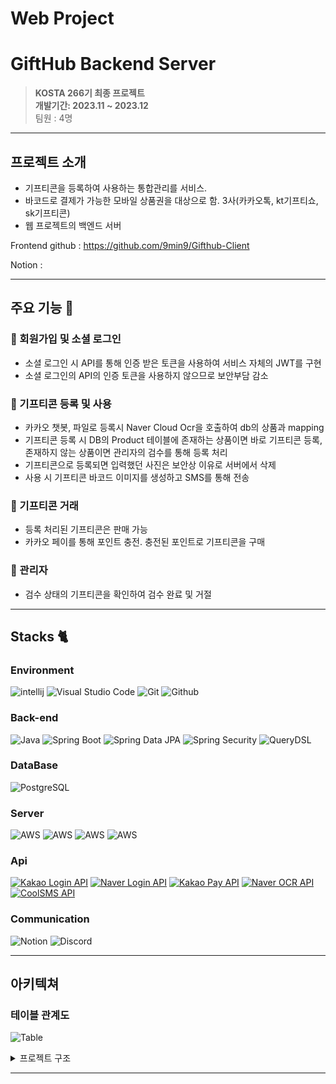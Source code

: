 

# Web Project
# GiftHub Backend Server

> **KOSTA 266기 최종 프로젝트** <br/> **개발기간: 2023.11 ~ 2023.12** <br/> 팀원 : 4명

---

## 프로젝트 소개

- 기프티콘을 등록하여 사용하는 통합관리를 서비스. 
- 바코드로 결제가 가능한 모바일 상품권을 대상으로 함. 3사(카카오톡, kt기프티쇼, sk기프티콘)
- 웹 프로젝트의 백엔드 서버

Frontend github : https://github.com/9min9/Gifthub-Client

Notion : 

---

## 주요 기능 🎁

### 🛒 회원가입 및 소셜 로그인
- 소셜 로그인 시 API를 통해 인증 받은 토큰을 사용하여 서비스 자체의 JWT를 구현
- 소셜 로그인의 API의 인증 토큰을 사용하지 않으므로 보안부담 감소

### 🛒 기프티콘 등록 및 사용

- 카카오 챗봇, 파일로 등록시 Naver Cloud Ocr을 호출하여 db의 상품과 mapping
- 기프티콘 등록 시 DB의 Product 테이블에 존재하는 상품이면 바로 기프티콘 등록, 존재하지 않는 상품이면 관리자의 검수를 통해 등록 처리
- 기프티콘으로 등록되면 입력했던 사진은 보안상 이유로 서버에서 삭제
- 사용 시 기프티콘 바코드 이미지를 생성하고 SMS를 통해 전송


### 🛒 기프티콘 거래
- 등록 처리된 기프티콘은 판매 가능
- 카카오 페이를 통해 포인트 충전. 충전된 포인트로 기프티콘을 구매


### 🛒 관리자
- 검수 상태의 기프티콘을 확인하여 검수 완료 및 거절
---


## Stacks 🐈

### Environment

![intellij](https://img.shields.io/badge/intellij-000000?style=for-the-badge&logo=intellijidea&logoColor=white)
![Visual Studio Code](https://img.shields.io/badge/Visual%20Studio%20Code-007ACC?style=for-the-badge&logo=Visual%20Studio%20Code&logoColor=white)
![Git](https://img.shields.io/badge/Git-F05032?style=for-the-badge&logo=Git&logoColor=white)
![Github](https://img.shields.io/badge/GitHub-181717?style=for-the-badge&logo=GitHub&logoColor=white)

### Back-end

![Java](https://img.shields.io/badge/Java-17-orange?style=for-the-badge&logo=Java&logoColor=white)
![Spring Boot](https://img.shields.io/badge/Spring%20Boot-3.1.5.RELEASE-green?style=for-the-badge&logo=Spring&logoColor=white)
![Spring Data JPA](https://img.shields.io/badge/Spring%20Data%20JPA-3.1.5.RELEASE-green?style=for-the-badge&logo=Spring&logoColor=white)
![Spring Security](https://img.shields.io/badge/Spring%20Security-3.1.5.RELEASE-green?style=for-the-badge&logo=Spring&logoColor=white)
![QueryDSL](https://img.shields.io/badge/QueryDSL-5.0-green?style=for-the-badge&logo=Java&logoColor=white)

### DataBase

![PostgreSQL](https://img.shields.io/badge/PostgreSQL-15.3-336791?style=for-the-badge&logo=PostgreSQL&logoColor=white)

### Server

![AWS](https://img.shields.io/badge/AWS-232F3E?style=for-the-badge&logo=amazonaws&logoColor=white)
![AWS](https://img.shields.io/badge/AWS_S3-569A31?style=for-the-badge&logo=amazons3&logoColor=white)
![AWS](https://img.shields.io/badge/AWS_RDS-527FFF?style=for-the-badge&logo=amazonrds&logoColor=white)
![AWS](https://img.shields.io/badge/AWS_EC2-FF9900?style=for-the-badge&logo=amazonec2&logoColor=white)

### Api
[![Kakao Login API](https://img.shields.io/badge/Kakao%20Login%20API-FFCD00?style=for-the-badge&logo=kakao&logoColor=black)](https://developers.kakao.com/docs/latest/ko/kakaologin/)
[![Naver Login API](https://img.shields.io/badge/Naver%20Login%20API-1EC800?style=for-the-badge&logo=naver&logoColor=white)](https://developers.naver.com/docs/login/api/)
[![Kakao Pay API](https://img.shields.io/badge/Kakao%20Pay%20API-FFCD00?style=for-the-badge&logo=kakao&logoColor=black)](https://developers.kakao.com/docs/latest/ko/kakaopay)
[![Naver OCR API](https://img.shields.io/badge/Naver%20OCR%20API-1EC800?style=for-the-badge&logo=naver&logoColor=white)](https://www.ncloud.com/product/aiService/ocr)
[![CoolSMS API](https://img.shields.io/badge/CoolSMS%20API-5B9BD5?style=for-the-badge&logo=coolpad&logoColor=white)](https://www.coolsms.co.kr/)





### Communication

![Notion](https://img.shields.io/badge/Notion-000000?style=for-the-badge&logo=Notion&logoColor=white)
![Discord](https://img.shields.io/badge/Discord-5865F2?style=for-the-badge&logo=Discord&logoColor=white)

---



## 아키텍쳐

### 테이블 관계도
![Table](https://github.com/9min9/GiftHub/assets/130825350/2fa9bd9a-0311-4ffb-a998-4bead43b2210)

<details><summary>프로젝트 구조</summary>

<div markdown="1">

```

src
 ┣ main
 ┃ ┣ generated
 ┃ ┣ java
 ┃ ┃ ┣ com
 ┃ ┃ ┃ ┣ gifthub
 ┃ ┃ ┃ ┃ ┣ admin
 ┃ ┃ ┃ ┃ ┃ ┣ controller
 ┃ ┃ ┃ ┃ ┃ ┃ ┣ AdminController.java
 ┃ ┃ ┃ ┃ ┃ ┃ ┗ AdminPageController.java
 ┃ ┃ ┃ ┃ ┃ ┣ dto
 ┃ ┃ ┃ ┃ ┃ ┃ ┣ GifticonAppovalRequest.java
 ┃ ┃ ┃ ┃ ┃ ┃ ┗ StorageAdminListDto.java
 ┃ ┃ ┃ ┃ ┃ ┣ exception
 ┃ ┃ ┃ ┃ ┃ ┃ ┣ validator
 ┃ ┃ ┃ ┃ ┃ ┃ ┃ ┗ GifticonAppovalValidator.java
 ┃ ┃ ┃ ┃ ┃ ┃ ┗ NotSelectConfirmFlagException.java
 ┃ ┃ ┃ ┃ ┃ ┗ service
 ┃ ┃ ┃ ┃ ┃ ┃ ┗ AdminService.java
 ┃ ┃ ┃ ┃ ┣ cart
 ┃ ┃ ┃ ┃ ┃ ┣ controller
 ┃ ┃ ┃ ┃ ┃ ┃ ┣ CartController.java
 ┃ ┃ ┃ ┃ ┃ ┃ ┗ CartPageController.java
 ┃ ┃ ┃ ┃ ┃ ┣ dto
 ┃ ┃ ┃ ┃ ┃ ┃ ┣ CartDto.java
 ┃ ┃ ┃ ┃ ┃ ┃ ┗ CartRequestDto.java
 ┃ ┃ ┃ ┃ ┃ ┣ entity
 ┃ ┃ ┃ ┃ ┃ ┃ ┗ Cart.java
 ┃ ┃ ┃ ┃ ┃ ┣ repository
 ┃ ┃ ┃ ┃ ┃ ┃ ┣ CartRepository.java
 ┃ ┃ ┃ ┃ ┃ ┃ ┣ CartRepositoryImpl.java
 ┃ ┃ ┃ ┃ ┃ ┃ ┗ CartRepositorySupport.java
 ┃ ┃ ┃ ┃ ┃ ┗ service
 ┃ ┃ ┃ ┃ ┃ ┃ ┗ CartService.java
 ┃ ┃ ┃ ┃ ┣ chatbot
 ┃ ┃ ┃ ┃ ┃ ┣ controller
 ┃ ┃ ┃ ┃ ┃ ┃ ┣ ChatbotPageController.java
 ┃ ┃ ┃ ┃ ┃ ┃ ┗ KakaoChatbotController.java
 ┃ ┃ ┃ ┃ ┃ ┗ util
 ┃ ┃ ┃ ┃ ┃ ┃ ┗ JsonConverter.java
 ┃ ┃ ┃ ┃ ┣ config
 ┃ ┃ ┃ ┃ ┃ ┣ ImgServer
 ┃ ┃ ┃ ┃ ┃ ┃ ┗ S3Config.java
 ┃ ┃ ┃ ┃ ┃ ┣ jwt
 ┃ ┃ ┃ ┃ ┃ ┃ ┣ JwtAuthenticationFilter.java
 ┃ ┃ ┃ ┃ ┃ ┃ ┣ JwtContext.java
 ┃ ┃ ┃ ┃ ┃ ┃ ┣ KakaoAuthenticationProvider.java
 ┃ ┃ ┃ ┃ ┃ ┃ ┣ LocalUserAuthenticationProvider.java
 ┃ ┃ ┃ ┃ ┃ ┃ ┣ NaverAuthenticationProvider.java
 ┃ ┃ ┃ ┃ ┃ ┃ ┗ SocialAuthenticationToken.java
 ┃ ┃ ┃ ┃ ┃ ┣ security
 ┃ ┃ ┃ ┃ ┃ ┃ ┣ CorsConfig.java
 ┃ ┃ ┃ ┃ ┃ ┃ ┗ SecurityConfig.java
 ┃ ┃ ┃ ┃ ┃ ┣ Config.java
 ┃ ┃ ┃ ┃ ┃ ┗ MessageConfig.java
 ┃ ┃ ┃ ┃ ┣ event
 ┃ ┃ ┃ ┃ ┃ ┗ attendance
 ┃ ┃ ┃ ┃ ┃ ┃ ┣ controller
 ┃ ┃ ┃ ┃ ┃ ┃ ┃ ┣ AttendanceController.java
 ┃ ┃ ┃ ┃ ┃ ┃ ┃ ┗ AttendancePageController.java
 ┃ ┃ ┃ ┃ ┃ ┃ ┣ dto
 ┃ ┃ ┃ ┃ ┃ ┃ ┃ ┗ AttendanceDto.java
 ┃ ┃ ┃ ┃ ┃ ┃ ┣ entity
 ┃ ┃ ┃ ┃ ┃ ┃ ┃ ┗ Attendance.java
 ┃ ┃ ┃ ┃ ┃ ┃ ┣ exception
 ┃ ┃ ┃ ┃ ┃ ┃ ┃ ┣ DuplicateAttendanceException.java
 ┃ ┃ ┃ ┃ ┃ ┃ ┃ ┗ FailedAttendanceException.java
 ┃ ┃ ┃ ┃ ┃ ┃ ┣ repository
 ┃ ┃ ┃ ┃ ┃ ┃ ┃ ┣ AttendanceRepository.java
 ┃ ┃ ┃ ┃ ┃ ┃ ┃ ┣ AttendanceRepositoryImpl.java
 ┃ ┃ ┃ ┃ ┃ ┃ ┃ ┗ AttendanceRepositorySupport.java
 ┃ ┃ ┃ ┃ ┃ ┃ ┗ service
 ┃ ┃ ┃ ┃ ┃ ┃ ┃ ┗ AttendanceService.java
 ┃ ┃ ┃ ┃ ┣ gifticon
 ┃ ┃ ┃ ┃ ┃ ┣ controller
 ┃ ┃ ┃ ┃ ┃ ┃ ┣ GifticonController.java
 ┃ ┃ ┃ ┃ ┃ ┃ ┣ GifticonPageController.java
 ┃ ┃ ┃ ┃ ┃ ┃ ┗ StorageController.java
 ┃ ┃ ┃ ┃ ┃ ┣ dto
 ┃ ┃ ┃ ┃ ┃ ┃ ┣ storage
 ┃ ┃ ┃ ┃ ┃ ┃ ┃ ┗ GifticonStorageDto.java
 ┃ ┃ ┃ ┃ ┃ ┃ ┣ BarcodeImageDto.java
 ┃ ┃ ┃ ┃ ┃ ┃ ┣ GifticonDto.java
 ┃ ┃ ┃ ┃ ┃ ┃ ┣ GifticonImageDto.java
 ┃ ┃ ┃ ┃ ┃ ┃ ┣ GifticonQueryDto.java
 ┃ ┃ ┃ ┃ ┃ ┃ ┣ GifticonRegisterRequest.java
 ┃ ┃ ┃ ┃ ┃ ┃ ┣ GifticonSearchCond.java
 ┃ ┃ ┃ ┃ ┃ ┃ ┣ GifticonStorageListDto.java
 ┃ ┃ ┃ ┃ ┃ ┃ ┗ ImageSaveDto.java
 ┃ ┃ ┃ ┃ ┃ ┣ entity
 ┃ ┃ ┃ ┃ ┃ ┃ ┣ BarcodeImage.java
 ┃ ┃ ┃ ┃ ┃ ┃ ┣ Gifticon.java
 ┃ ┃ ┃ ┃ ┃ ┃ ┣ GifticonImage.java
 ┃ ┃ ┃ ┃ ┃ ┃ ┗ GifticonStorage.java
 ┃ ┃ ┃ ┃ ┃ ┣ enumeration
 ┃ ┃ ┃ ┃ ┃ ┃ ┣ GifticonStatus.java
 ┃ ┃ ┃ ┃ ┃ ┃ ┣ MovementStatus.java
 ┃ ┃ ┃ ┃ ┃ ┃ ┣ RegistrationFailureReason.java
 ┃ ┃ ┃ ┃ ┃ ┃ ┗ StorageStatus.java
 ┃ ┃ ┃ ┃ ┃ ┣ exception
 ┃ ┃ ┃ ┃ ┃ ┃ ┣ NotEmptyBrandNameException.java
 ┃ ┃ ┃ ┃ ┃ ┃ ┣ NotEmptyDueException.java
 ┃ ┃ ┃ ┃ ┃ ┃ ┣ NotEmptyPriceException.java
 ┃ ┃ ┃ ┃ ┃ ┃ ┣ NotExpiredDueException.java
 ┃ ┃ ┃ ┃ ┃ ┃ ┣ NotFoundProductNameException.java
 ┃ ┃ ┃ ┃ ┃ ┃ ┣ NotFoundStorageException.java
 ┃ ┃ ┃ ┃ ┃ ┃ ┗ NotValidFileExtensionException.java
 ┃ ┃ ┃ ┃ ┃ ┣ repository
 ┃ ┃ ┃ ┃ ┃ ┃ ┣ image
 ┃ ┃ ┃ ┃ ┃ ┃ ┃ ┣ BarcodeImageRepository.java
 ┃ ┃ ┃ ┃ ┃ ┃ ┃ ┣ GifticonImageRepository.java
 ┃ ┃ ┃ ┃ ┃ ┃ ┃ ┣ GifticonImageRepositoryImpl.java
 ┃ ┃ ┃ ┃ ┃ ┃ ┃ ┗ GifticonImageRepositorySupport.java
 ┃ ┃ ┃ ┃ ┃ ┃ ┣ storage
 ┃ ┃ ┃ ┃ ┃ ┃ ┃ ┣ GifticonStorageRepository.java
 ┃ ┃ ┃ ┃ ┃ ┃ ┃ ┣ GifticonStorageRepositoryImpl.java
 ┃ ┃ ┃ ┃ ┃ ┃ ┃ ┗ GifticonStorageRepositorySupport.java
 ┃ ┃ ┃ ┃ ┃ ┃ ┣ GifticonRepository.java
 ┃ ┃ ┃ ┃ ┃ ┃ ┣ GifticonRepositoryImpl.java
 ┃ ┃ ┃ ┃ ┃ ┃ ┗ GifticonRepositorySupport.java
 ┃ ┃ ┃ ┃ ┃ ┣ service
 ┃ ┃ ┃ ┃ ┃ ┃ ┣ GifticonImageService.java
 ┃ ┃ ┃ ┃ ┃ ┃ ┣ GifticonService.java
 ┃ ┃ ┃ ┃ ┃ ┃ ┣ GifticonStorageService.java
 ┃ ┃ ┃ ┃ ┃ ┃ ┗ OcrService.java
 ┃ ┃ ┃ ┃ ┃ ┗ util
 ┃ ┃ ┃ ┃ ┃ ┃ ┣ GifticonImageUtil.java
 ┃ ┃ ┃ ┃ ┃ ┃ ┣ JsonMapper.java
 ┃ ┃ ┃ ┃ ┃ ┃ ┗ OcrUtil.java
 ┃ ┃ ┃ ┃ ┣ global
 ┃ ┃ ┃ ┃ ┃ ┣ controller
 ┃ ┃ ┃ ┃ ┃ ┃ ┗ ContextController.java
 ┃ ┃ ┃ ┃ ┃ ┣ error
 ┃ ┃ ┃ ┃ ┃ ┃ ┣ ErrorDetail.java
 ┃ ┃ ┃ ┃ ┃ ┃ ┣ ErrorResponse.java
 ┃ ┃ ┃ ┃ ┃ ┃ ┗ ErrorResult.java
 ┃ ┃ ┃ ┃ ┃ ┣ exception
 ┃ ┃ ┃ ┃ ┃ ┃ ┣ BaseException.java
 ┃ ┃ ┃ ┃ ┃ ┃ ┣ ExceptionResponse.java
 ┃ ┃ ┃ ┃ ┃ ┃ ┗ RequiredFieldException.java
 ┃ ┃ ┃ ┃ ┃ ┣ success
 ┃ ┃ ┃ ┃ ┃ ┃ ┗ SuccessResponse.java
 ┃ ┃ ┃ ┃ ┃ ┣ util
 ┃ ┃ ┃ ┃ ┃ ┃ ┗ CheckUtil.java
 ┃ ┃ ┃ ┃ ┃ ┗ BaseTimeEntity.java
 ┃ ┃ ┃ ┃ ┣ movement
 ┃ ┃ ┃ ┃ ┃ ┣ controller
 ┃ ┃ ┃ ┃ ┃ ┃ ┣ MovementController.java
 ┃ ┃ ┃ ┃ ┃ ┃ ┗ MovementPageController.java
 ┃ ┃ ┃ ┃ ┃ ┣ dto
 ┃ ┃ ┃ ┃ ┃ ┃ ┗ MovementDto.java
 ┃ ┃ ┃ ┃ ┃ ┣ entity
 ┃ ┃ ┃ ┃ ┃ ┃ ┗ Movement.java
 ┃ ┃ ┃ ┃ ┃ ┣ repository
 ┃ ┃ ┃ ┃ ┃ ┃ ┣ MovementRepository.java
 ┃ ┃ ┃ ┃ ┃ ┃ ┣ MovementRepositoryImpl.java
 ┃ ┃ ┃ ┃ ┃ ┃ ┗ MovementRepositorySupport.java
 ┃ ┃ ┃ ┃ ┃ ┗ service
 ┃ ┃ ┃ ┃ ┃ ┃ ┗ MovementService.java
 ┃ ┃ ┃ ┃ ┣ payment
 ┃ ┃ ┃ ┃ ┃ ┣ controller
 ┃ ┃ ┃ ┃ ┃ ┃ ┣ CheckoutController.java
 ┃ ┃ ┃ ┃ ┃ ┃ ┣ KakaoPayController.java
 ┃ ┃ ┃ ┃ ┃ ┃ ┣ PaymentController.java
 ┃ ┃ ┃ ┃ ┃ ┃ ┗ PaymentPageController.java
 ┃ ┃ ┃ ┃ ┃ ┣ dto
 ┃ ┃ ┃ ┃ ┃ ┃ ┣ kakao
 ┃ ┃ ┃ ┃ ┃ ┃ ┃ ┣ Amount.java
 ┃ ┃ ┃ ┃ ┃ ┃ ┃ ┣ KakaoApproveRequestDto.java
 ┃ ┃ ┃ ┃ ┃ ┃ ┃ ┣ KakaoPayApproveRequestDto.java
 ┃ ┃ ┃ ┃ ┃ ┃ ┃ ┣ KakaoPayApproveResponseDto.java
 ┃ ┃ ┃ ┃ ┃ ┃ ┃ ┣ KakaoPayReadyRequestDto.java
 ┃ ┃ ┃ ┃ ┃ ┃ ┃ ┣ KakaoPayReadyResponseDto.java
 ┃ ┃ ┃ ┃ ┃ ┃ ┃ ┗ KakaoPayRequestDto.java
 ┃ ┃ ┃ ┃ ┃ ┃ ┗ PaymentDto.java
 ┃ ┃ ┃ ┃ ┃ ┣ entity
 ┃ ┃ ┃ ┃ ┃ ┃ ┗ Payment.java
 ┃ ┃ ┃ ┃ ┃ ┣ enumeration
 ┃ ┃ ┃ ┃ ┃ ┃ ┣ PayMethod.java
 ┃ ┃ ┃ ┃ ┃ ┃ ┣ PayStatus.java
 ┃ ┃ ┃ ┃ ┃ ┃ ┗ Site.java
 ┃ ┃ ┃ ┃ ┃ ┣ exception
 ┃ ┃ ┃ ┃ ┃ ┃ ┣ EmptyItemNameException.java
 ┃ ┃ ┃ ┃ ┃ ┃ ┣ EmptyPgTokenException.java
 ┃ ┃ ┃ ┃ ┃ ┃ ┣ EmptyTotalAmountException.java
 ┃ ┃ ┃ ┃ ┃ ┃ ┗ PaidIdMismatchException.java
 ┃ ┃ ┃ ┃ ┃ ┣ repository
 ┃ ┃ ┃ ┃ ┃ ┃ ┣ PaymentRepository.java
 ┃ ┃ ┃ ┃ ┃ ┃ ┣ PaymentRepositoryImpl.java
 ┃ ┃ ┃ ┃ ┃ ┃ ┗ PaymentRepositorySupport.java
 ┃ ┃ ┃ ┃ ┃ ┣ service
 ┃ ┃ ┃ ┃ ┃ ┃ ┣ KakaoPayService.java
 ┃ ┃ ┃ ┃ ┃ ┃ ┗ PaymentService.java
 ┃ ┃ ┃ ┃ ┃ ┗ util
 ┃ ┃ ┃ ┃ ┃ ┃ ┗ DtoToMultiValueMapConverter.java
 ┃ ┃ ┃ ┃ ┣ point
 ┃ ┃ ┃ ┃ ┃ ┣ controller
 ┃ ┃ ┃ ┃ ┃ ┃ ┗ PointController.java
 ┃ ┃ ┃ ┃ ┃ ┣ exception
 ┃ ┃ ┃ ┃ ┃ ┃ ┣ NotEnoughPointException.java
 ┃ ┃ ┃ ┃ ┃ ┃ ┗ NotFoundGifticonException.java
 ┃ ┃ ┃ ┃ ┃ ┣ service
 ┃ ┃ ┃ ┃ ┃ ┃ ┗ PointService.java
 ┃ ┃ ┃ ┃ ┃ ┗ PointBuyRequestDto.java
 ┃ ┃ ┃ ┃ ┣ product
 ┃ ┃ ┃ ┃ ┃ ┣ controller
 ┃ ┃ ┃ ┃ ┃ ┃ ┗ ProductController.java
 ┃ ┃ ┃ ┃ ┃ ┣ dto
 ┃ ┃ ┃ ┃ ┃ ┃ ┣ ProductDto.java
 ┃ ┃ ┃ ┃ ┃ ┃ ┗ ProductEngCategoryDto.java
 ┃ ┃ ┃ ┃ ┃ ┣ entity
 ┃ ┃ ┃ ┃ ┃ ┃ ┗ Product.java
 ┃ ┃ ┃ ┃ ┃ ┣ enumeration
 ┃ ┃ ┃ ┃ ┃ ┃ ┗ CategoryName.java
 ┃ ┃ ┃ ┃ ┃ ┣ exception
 ┃ ┃ ┃ ┃ ┃ ┃ ┗ NotFoundCategoryException.java
 ┃ ┃ ┃ ┃ ┃ ┣ repository
 ┃ ┃ ┃ ┃ ┃ ┃ ┣ ProductRepository.java
 ┃ ┃ ┃ ┃ ┃ ┃ ┣ ProductRepositoryImpl.java
 ┃ ┃ ┃ ┃ ┃ ┃ ┗ ProductRepositorySupport.java
 ┃ ┃ ┃ ┃ ┃ ┗ service
 ┃ ┃ ┃ ┃ ┃ ┃ ┗ ProductService.java
 ┃ ┃ ┃ ┃ ┣ shop
 ┃ ┃ ┃ ┃ ┃ ┗ controller
 ┃ ┃ ┃ ┃ ┃ ┃ ┗ ShopPageController.java
 ┃ ┃ ┃ ┃ ┣ user
 ┃ ┃ ┃ ┃ ┃ ┣ controller
 ┃ ┃ ┃ ┃ ┃ ┃ ┣ AccountPageController.java
 ┃ ┃ ┃ ┃ ┃ ┃ ┣ KakaoAccountController.java
 ┃ ┃ ┃ ┃ ┃ ┃ ┣ LocalUserAccountController.java
 ┃ ┃ ┃ ┃ ┃ ┃ ┣ MessageController.java
 ┃ ┃ ┃ ┃ ┃ ┃ ┣ NaverAccountConotroller.java
 ┃ ┃ ┃ ┃ ┃ ┃ ┗ UserController.java
 ┃ ┃ ┃ ┃ ┃ ┣ dto
 ┃ ┃ ┃ ┃ ┃ ┃ ┣ KakaoUserDto.java
 ┃ ┃ ┃ ┃ ┃ ┃ ┣ KakaoUserInfoDto.java
 ┃ ┃ ┃ ┃ ┃ ┃ ┣ LocalUserDto.java
 ┃ ┃ ┃ ┃ ┃ ┃ ┣ NaverTokenDto.java
 ┃ ┃ ┃ ┃ ┃ ┃ ┣ NaverUserDto.java
 ┃ ┃ ┃ ┃ ┃ ┃ ┣ SignupRequest.java
 ┃ ┃ ┃ ┃ ┃ ┃ ┣ TokenInfo.java
 ┃ ┃ ┃ ┃ ┃ ┃ ┗ UserDto.java
 ┃ ┃ ┃ ┃ ┃ ┣ entity
 ┃ ┃ ┃ ┃ ┃ ┃ ┣ enumeration
 ┃ ┃ ┃ ┃ ┃ ┃ ┃ ┣ LoginType.java
 ┃ ┃ ┃ ┃ ┃ ┃ ┃ ┗ UserType.java
 ┃ ┃ ┃ ┃ ┃ ┃ ┣ KakaoUser.java
 ┃ ┃ ┃ ┃ ┃ ┃ ┣ LocalUser.java
 ┃ ┃ ┃ ┃ ┃ ┃ ┣ NaverUser.java
 ┃ ┃ ┃ ┃ ┃ ┃ ┗ User.java
 ┃ ┃ ┃ ┃ ┃ ┣ exception
 ┃ ┃ ┃ ┃ ┃ ┃ ┣ validator
 ┃ ┃ ┃ ┃ ┃ ┃ ┃ ┗ LoginValidator.java
 ┃ ┃ ┃ ┃ ┃ ┃ ┣ DuplicateEmailException.java
 ┃ ┃ ┃ ┃ ┃ ┃ ┣ DuplicateNicknameException.java
 ┃ ┃ ┃ ┃ ┃ ┃ ┣ DuplicateTelException.java
 ┃ ┃ ┃ ┃ ┃ ┃ ┣ IdMismatchException.java
 ┃ ┃ ┃ ┃ ┃ ┃ ┣ MismatchPasswordAndConfirmPassword.java
 ┃ ┃ ┃ ┃ ┃ ┃ ┣ MismatchPasswordException.java
 ┃ ┃ ┃ ┃ ┃ ┃ ┣ NotFoundUserException.java
 ┃ ┃ ┃ ┃ ┃ ┃ ┗ NotLoginedException.java
 ┃ ┃ ┃ ┃ ┃ ┣ repository
 ┃ ┃ ┃ ┃ ┃ ┃ ┣ NaverRepository.java
 ┃ ┃ ┃ ┃ ┃ ┃ ┗ UserRepository.java
 ┃ ┃ ┃ ┃ ┃ ┣ service
 ┃ ┃ ┃ ┃ ┃ ┃ ┣ CustomUserDetailsService.java
 ┃ ┃ ┃ ┃ ┃ ┃ ┣ KakaoAccountService.java
 ┃ ┃ ┃ ┃ ┃ ┃ ┣ LocalUserService.java
 ┃ ┃ ┃ ┃ ┃ ┃ ┣ NaverAccountService.java
 ┃ ┃ ┃ ┃ ┃ ┃ ┣ UserAccountService.java
 ┃ ┃ ┃ ┃ ┃ ┃ ┗ UserService.java
 ┃ ┃ ┃ ┃ ┃ ┗ UserJwtTokenProvider.java
 ┃ ┃ ┃ ┃ ┣ .DS_Store
 ┃ ┃ ┃ ┃ ┣ Application.java
 ┃ ┃ ┃ ┃ ┗ ServletInitializer.java

 

```
</div>
</details>


---
